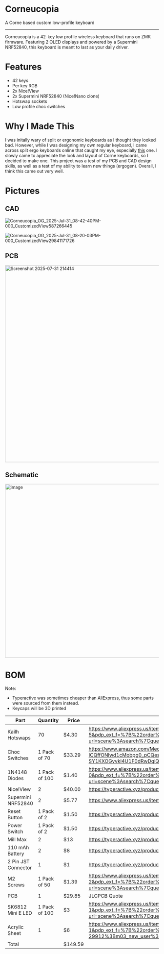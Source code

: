 # Corneucopia
A Corne based custom low-profile keyboard 

---

Corneucopia is a 42-key low profile wireless keyboard that runs on ZMK firmware. Featuring 2 OLED displays and powered by a Supermini NRF52840, this keyboard is meant to last as your daily driver. 

# Features
- 42 keys
- Per key RGB
- 2x Nice!View
- 2x Supermini NRF52840 (Nice!Nano clone)
- Hotswap sockets
- Low profile choc switches

# Why I Made This
I was initally wary of split or ergonomic keyboards as I thought they looked bad. However, while I was designing my own regular keyboard, I came across split ergo keyboards online that caught my eye, especially [this](https://www.etsy.com/listing/1337908749/ready-to-use-crkbd-corne-keyboard-v301) one. I slowly came to appreciate the look and layout of Corne keyboards, so I decided to make one. This project was a test of my PCB and CAD design skills, as well as a test of my ability to learn new things (ergogen). Overall, I think this came out very well.

# Pictures
## CAD
![Corneucopia_OG_2025-Jul-31_08-42-40PM-000_CustomizedView587266445](https://github.com/user-attachments/assets/00817c91-02a7-4aa3-aeba-b2a980656d4d)

![Corneucopia_OG_2025-Jul-31_08-20-03PM-000_CustomizedView29841171726](https://github.com/user-attachments/assets/7c49635e-f6fd-4602-b999-16454fc14ec6)

## PCB
<img width="1317" height="643" alt="Screenshot 2025-07-31 214414" src="https://github.com/user-attachments/assets/4e5eb38a-6b01-4ca8-8f80-f56070fb948b" />

## Schematic
<img width="1157" height="567" alt="image" src="https://github.com/user-attachments/assets/5dfadc8f-f48d-45ba-b7cf-ef13ed2f86c8" />


# BOM
Note: 
- Typeractive was sometimes cheaper than AliExpress, thus some parts were sourced from them instead.
- Keycaps will be 3D printed

| Part                | Quantity      | Price   | Link                                                                                                                                                                                                                                                                                                                                                                                                                                                                                                                                      |
|---------------------|---------------|---------|-------------------------------------------------------------------------------------------------------------------------------------------------------------------------------------------------------------------------------------------------------------------------------------------------------------------------------------------------------------------------------------------------------------------------------------------------------------------------------------------------------------------------------------------|
| Kailh Hotswaps      |            70 |   $4.30 | https://www.aliexpress.us/item/3256807045726008.html?spm=a2g0o.productlist.main.6.626d50b5izCjus&algo_pvid=53812c83-dfd7-4376-8f8e-c34f3db6f02e&algo_exp_id=53812c83-dfd7-4376-8f8e-c34f3db6f02e-5&pdp_ext_f=%7B%22order%22%3A%22708%22%2C%22eval%22%3A%221%22%7D&pdp_npi=4%40dis%21USD%218.49%213.91%21%21%2160.92%2128.02%21%402103244b17542247069335737e297b%2112000039893759775%21sea%21US%216238534509%21X&curPageLogUid=VnLZ55itI6I3&utparam-url=scene%3Asearch%7Cquery_from%3A                                                     |
| Choc Switches       | 1 Pack of 70  |  $33.29 | https://www.amazon.com/Mechanical-Keyboard-switches-Chocolate-Pro-70Pcs/dp/B0DDCBL4KJ/ref=sr_1_3?crid=32V01OVDG0FH6&dib=eyJ2IjoiMSJ9.fxBe5Z4GEMZJbyuF_eaa4d6xI5EsW9uxe8cNgFLYw9cyOJJo5evMOuEAVRduMsGcHGBmw3MapZWf-BWJmWWDj5YY16v4twxpLxE8v6OxY93s_vstH-ICQffONlwd1cMobpg0_pCQesoQGqMTI_Z54wqwIzkdmZYqtPJTFfRFv11-gn-8LCyKCC6uGZ-SY1KXOGvvkI4U1F0dRwDqiQvPOQNUksX0ZSc9md0I7E6eDgI.r2LF0urYCczODaFRTe6UtlDuNLtg5oKRx1Cg0aavuK4&dib_tag=se&keywords=kailh%2Bchoc%2Bred%2Bpro&qid=1754222624&sprefix=choc%2Bpro%2Bred%2Caps%2C268&sr=8-3&th=1 |
| 1N4148 Diodes       | 1 Pack of 100 |   $1.40 | https://www.aliexpress.us/item/3256806137153769.html?spm=a2g0o.productlist.main.1.145669f2x3hJ9l&algo_pvid=26801ca0-fa57-43dc-bef8-9addec3b9d2b&algo_exp_id=26801ca0-fa57-43dc-bef8-9addec3b9d2b-0&pdp_ext_f=%7B%22order%22%3A%22395%22%2C%22eval%22%3A%221%22%7D&pdp_npi=4%40dis%21USD%211.40%211.40%21%21%2110.01%2110.01%21%40210312d517540153367636770eae10%2112000041342157154%21sea%21US%216238534509%21X&curPageLogUid=Ny6g9i4BYw4L&utparam-url=scene%3Asearch%7Cquery_from%3A                                                     |
| Nice!View           |             2 |  $40.00 | https://typeractive.xyz/products/nice-view                                                                                                                                                                                                                                                                                                                                                                                                                                                                                                |
| Supermini NRF52840  |             2 |   $5.77 | https://www.aliexpress.us/item/3256807552571798.html?gatewayAdapt=glo2usa4itemAdapt#nav-description                                                                                                                                                                                                                                                                                                                                                                                                                                       |
| Reset Button        | 1 Pack of 2   |   $1.50 | https://typeractive.xyz/products/reset-button                                                                                                                                                                                                                                                                                                                                                                                                                                                                                             |
| Power Switch        | 1 Pack of 2   |   $1.50 | https://typeractive.xyz/products/power-switch                                                                                                                                                                                                                                                                                                                                                                                                                                                                                             |
| Mill Max            |             2 |     $13 | https://typeractive.xyz/products/machine-sockets-and-pins                                                                                                                                                                                                                                                                                                                                                                                                                                                                                 |
| 110 mAh Battery     |             2 |      $8 | https://typeractive.xyz/products/lithium-battery-110mah                                                                                                                                                                                                                                                                                                                                                                                                                                                                                   |
| 2 Pin JST Connector |             1 |      $1 | https://typeractive.xyz/products/battery-jack                                                                                                                                                                                                                                                                                                                                                                                                                                                                                             |
| M2 Screws           | 1 Pack of 50  |   $1.39 | https://www.aliexpress.us/item/3256804883804669.html?spm=a2g0o.productlist.main.3.676d4a04puFjcK&algo_pvid=5e3e1c98-a0c4-41b2-8421-3b391eda04d1&algo_exp_id=5e3e1c98-a0c4-41b2-8421-3b391eda04d1-2&pdp_ext_f=%7B%22order%22%3A%228174%22%2C%22eval%22%3A%221%22%7D&pdp_npi=4%40dis%21USD%211.39%211.39%21%21%211.39%211.39%21%402103146f17540168510077312e23ad%2112000031519353259%21sea%21US%216238534509%21X&curPageLogUid=0PSBLs6x4RdT&utparam-url=scene%3Asearch%7Cquery_from%3A                                                      |
| PCB                 |             1 |  $29.85 | JLCPCB Quote                                                                                                                                                                                                                                                                                                                                                                                                                                                                                                                              |
| SK6812 Mini E LED   | 1 Pack of 100 |      $3 | https://www.aliexpress.us/item/3256802678755423.html?spm=a2g0o.productlist.main.2.27821d099KdCZl&algo_pvid=7249bb9b-f5c3-48bb-bc3a-09065b37749b&algo_exp_id=7249bb9b-f5c3-48bb-bc3a-09065b37749b-1&pdp_ext_f=%7B%22order%22%3A%2241%22%2C%22eval%22%3A%221%22%7D&pdp_npi=4%40dis%21USD%213.00%213.00%21%21%213.00%213.00%21%402103244617540165427321188e4179%2112000047195883401%21sea%21US%216238534509%21X&curPageLogUid=4d6uXghCzMX0&utparam-url=scene%3Asearch%7Cquery_from%3A                                                        |
| Acrylic Sheet       |             1 |      $6 | https://www.aliexpress.us/item/3256805181326548.html?spm=a2g0o.productlist.main.2.5cf532dcuTgGyL&algo_pvid=d63ddc6f-f83b-4167-8278-58e0f554d458&algo_exp_id=d63ddc6f-f83b-4167-8278-58e0f554d458-1&pdp_ext_f=%7B%22order%22%3A%2291%22%2C%22eval%22%3A%221%22%7D&pdp_npi=6%40dis%21USD%215.59%215.59%21%21%215.59%215.59%21%402103010e17547508573393302ec876%2112000032764729173%21sea%21US%216238534509%21X%211%210%21n_tag%3A-29912%3Bm03_new_user%3A-29895&curPageLogUid=NKCBaqv2ZbsG&utparam-url=scene%3Asearch%7Cquery_from%3A       |
| Total               |               | $149.59 |                                                                                                                                                                                                                                                                                                                                                                                                                                                                                                                                           |
